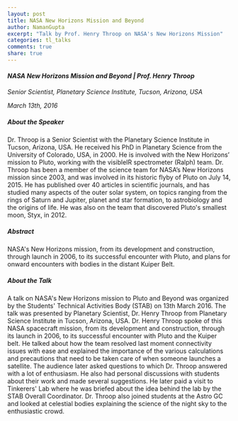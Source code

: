 ```yaml
---
layout: post
title: NASA New Horizons Mission and Beyond
author: NamanGupta
excerpt: "Talk by Prof. Henry Throop on NASA's New Horizons Mission"
categories: tl_talks
comments: true
share: true
---
```


#### *NASA New Horizons Mission and Beyond | Prof. Henry Throop*

*Senior Scientist, Planetary Science Institute, Tucson, Arizona, USA*

*March 13th, 2016*

##### About the Speaker
Dr. Throop is a Senior Scientist with the Planetary Science Institute in Tucson, Arizona, USA. He received his PhD in Planetary Science from the University of Colorado, USA, in 2000. He is involved with the New Horizons’ mission to Pluto, working with the visibleIR spectrometer (Ralph) team. Dr. Throop has been a member of the science team for NASA’s New Horizons mission since 2003, and was involved in its historic flyby of Pluto on July 14, 2015. He has published over 40 articles in scientific journals, and has studied many aspects of the outer solar system, on topics ranging from the rings of Saturn and Jupiter, planet and star formation, to astrobiology and the origins of life. He was also on the team that discovered Pluto's smallest moon, Styx, in 2012.

##### Abstract
NASA's New Horizons mission, from its development and construction, through launch in 2006, to its successful encounter with Pluto, and plans for onward encounters with bodies in the distant Kuiper Belt.

##### About the Talk
A talk on NASA's New Horizons mission to Pluto and Beyond was organized by the Students' Technical Activities Body (STAB) on 13th March 2016. The talk was presented by Planetary Scientist, Dr. Henry Throop from Planetary Science Institute in Tucson, Arizona, USA. Dr. Henry Throop spoke of this NASA spacecraft mission, from its development and construction, through its launch in 2006, to its successful encounter with Pluto and the Kuiper belt. He talked about how the team resolved last moment connectivity issues with ease and explained the importance of the various calculations and precautions that need to be taken care of when someone launches a satellite. The audience later asked questions to which Dr. Throop answered with a lot of enthusiasm. He also had personal discussions with students about their work and made several suggestions. He later paid a visit to Tinkerers' Lab where he was briefed about the idea behind the lab by the STAB Overall Coordinator. Dr. Throop also joined students at the Astro GC and looked at celestial bodies explaining the science of the night sky to the enthusiastic crowd.
